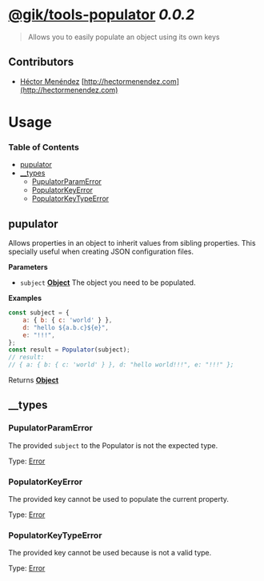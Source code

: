 # [@gik/tools-populator](https://github.com/gikmx/tools) *0.0.2*
> Allows you to easily populate an object using its own keys

## Contributors
* [Héctor Menéndez](mailto:hector@gik.mx) [http://hectormenendez.com](http://hectormenendez.com)

# Usage

<!-- Generated by documentation.js. Update this documentation by updating the source code. -->

### Table of Contents

-   [pupulator](#pupulator)
-   [\_\_types](#__types)
    -   [PupulatorParamError](#pupulatorparamerror)
    -   [PopulatorKeyError](#populatorkeyerror)
    -   [PopulatorKeyTypeError](#populatorkeytypeerror)

## pupulator

Allows properties in an object to inherit values from sibling properties.
This specially useful when creating JSON configuration files.

**Parameters**

-   `subject` **[Object](https://developer.mozilla.org/en-US/docs/Web/JavaScript/Reference/Global_Objects/Object)** The object you need to be populated.

**Examples**

```javascript
const subject = {
    a: { b: { c: 'world' } },
    d: "hello ${a.b.c}${e}",
    e: "!!!",
};
const result = Populator(subject);
// result:
// { a: { b: { c: 'world' } }, d: "hello world!!!", e: "!!!" };
```

Returns **[Object](https://developer.mozilla.org/en-US/docs/Web/JavaScript/Reference/Global_Objects/Object)** 

## \_\_types

### PupulatorParamError

The provided `subject` to the Populator is not the expected type.

Type: [Error](https://developer.mozilla.org/en-US/docs/Web/JavaScript/Reference/Global_Objects/Error)

### PopulatorKeyError

The provided key cannot be used to populate the current property.

Type: [Error](https://developer.mozilla.org/en-US/docs/Web/JavaScript/Reference/Global_Objects/Error)

### PopulatorKeyTypeError

The provided key cannot be used because is not a valid type.

Type: [Error](https://developer.mozilla.org/en-US/docs/Web/JavaScript/Reference/Global_Objects/Error)
